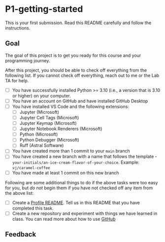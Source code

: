# P1-getting-started

This is your first submission. Read this README carefully and follow the instructions.

## Goal

The goal of this project is to get you ready for this course and your programming journey.

After this project, you should be able to check off everything from the following list. If you cannot check off everything, reach out to me or the Lab TA for help.

- [ ] You have successfully installed Python >= 3.10 (i.e., a version that is 3.10 or higher) on your computer.
- [ ] You have an account on GitHub and have installed GitHub Desktop
- [ ] You have installed VS Code and the following extensions:
  - [ ] Jupyter (Microsoft)
  - [ ] Jupyter Cell Tags (Microsoft)
  - [ ] Jupyter Keymap (Microsoft)
  - [ ] Jupyter Notebook Renderers (Microsoft)
  - [ ] Python (Microsoft)
  - [ ] Python Debugger (Microsoft)
  - [ ] Ruff (Astral Software)
- [ ] You have created more than 1 commit to your `main` branch
- [ ] You have created a new branch with a name that follows the template - `your-initials/an-ice-cream-flavor-of-your-choice`. Example: `vj/caramel-coffee`
- [ ] You have made at least 1 commit on this new branch

Following are some additional things to do if the above tasks were too easy for you, but *do not* begin them if you have not checked off any item from the above list:

- [ ] Create a [Profile README](https://docs.github.com/en/account-and-profile/setting-up-and-managing-your-github-profile/customizing-your-profile/managing-your-profile-readme). Tell us in this README that you have completed this task.
- [ ] Create a new repository and experiment with things we have learned in class. You can read more about how to use [GitHub](https://docs.github.com/en/desktop/overview/getting-started-with-github-desktop)

## Feedback


